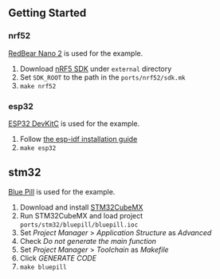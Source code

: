 ## Getting Started

### nrf52
[RedBear Nano
2](https://github.com/redbear/nRF5x/tree/master/nRF52832#ble-nano-2) is used for
the example.

1. Download [nRF5 SDK](https://www.nordicsemi.com/Software-and-tools/Software/nRF5-SDK/Download) under `external` directory
2. Set `SDK_ROOT` to the path in the `ports/nrf52/sdk.mk`
3. `make nrf52`

### esp32
[ESP32 DevKitC](https://docs.espressif.com/projects/esp-idf/en/latest/esp32/hw-reference/modules-and-boards-previous.html#esp32-core-board-v2-esp32-devkitc) is used for the example.

1. Follow [the esp-idf installation
   guide](https://docs.espressif.com/projects/esp-idf/en/latest/esp32/get-started/#installation-step-by-step)
2. `make esp32`

## stm32
[Blue Pill](https://stm32-base.org/boards/STM32F103C8T6-Blue-Pill.html) is used
for the example.

1. Download and install
   [STM32CubeMX](https://www.st.com/en/development-tools/stm32cubemx.html#get-software)
2. Run STM32CubeMX and load project `ports/stm32/bluepill/bluepill.ioc`
3. Set *Project Manager* > *Application Structure* as *Advanced*
4. Check *Do not generate the main function*
5. Set *Project Manager* > *Toolchain* as *Makefile*
6. Click *GENERATE CODE*
7. `make bluepill`
